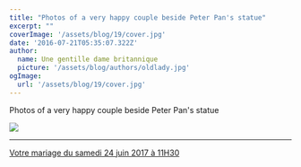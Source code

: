 ```yaml
---
title: "Photos of a very happy couple beside Peter Pan's statue"
excerpt: ""
coverImage: '/assets/blog/19/cover.jpg'
date: '2016-07-21T05:35:07.322Z'
author:
  name: Une gentille dame britannique
  picture: '/assets/blog/authors/oldlady.jpg'
ogImage:
  url: '/assets/blog/19/cover.jpg'
---
```


Photos of a very happy couple beside Peter Pan's statue

<img src="/assets/blog/19/demande.jpg" />

<hr />

<a href="/posts/20-mariage-civil">Votre mariage du samedi 24 juin 2017 à 11H30</a>
